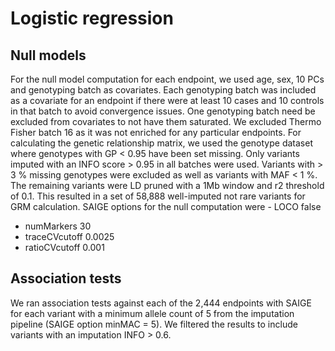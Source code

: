 # Logistic regression

## Null models

For the null model computation for each endpoint, we used age, sex, 10 PCs and genotyping batch as covariates. Each genotyping batch was included as a covariate for an endpoint if there were at least 10 cases and 10 controls in that batch to avoid convergence issues. One genotyping batch need be excluded from covariates to not have them saturated. We excluded Thermo Fisher batch 16 as it was not enriched for any particular endpoints. For calculating the genetic relationship matrix, we used the genotype dataset where genotypes with GP &lt; 0.95 have been set missing. Only variants imputed with an INFO score &gt; 0.95 in all batches were used. Variants with &gt; 3 % missing genotypes were excluded as well as variants with MAF &lt; 1 %. The remaining variants were LD pruned with a 1Mb window and r2 threshold of 0.1. This resulted in a set of 58,888 well-imputed not rare variants for GRM calculation. SAIGE options for the null computation were - LOCO false

* numMarkers 30
* traceCVcutoff 0.0025
* ratioCVcutoff 0.001

## Association tests

We ran association tests against each of the 2,444 endpoints with SAIGE for each variant with a minimum allele count of 5 from the imputation pipeline \(SAIGE option minMAC = 5\). We filtered the results to include variants with an imputation INFO &gt; 0.6.

## 

